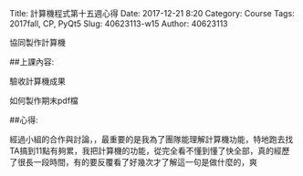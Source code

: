 Title: 計算機程式第十五週心得
Date: 2017-12-21 8:20
Category: Course
Tags: 2017fall, CP,  PyQt5
Slug: 40623113-w15
Author: 40623113

協同製作計算機

<!-- PELICAN_END_SUMMARY -->
##上課內容: 

驗收計算機成果

如何製作期末pdf檔

##心得:

經過小組的合作與討論，，最重要的是我為了團隊能理解計算機功能，特地跑去找TA搞到11點有夠累，我把計算機的功能，從完全看不懂到懂了快全部，真的經歷了很長一段時間，有的要反覆看了好幾次才了解這一句是做什麼的，爽



